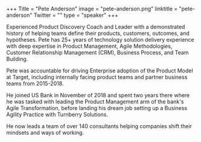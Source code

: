 +++
Title = "Pete Anderson"
image = "pete-anderson.png"
linktitle = "pete-anderson"
Twitter = ""
type = "speaker"
+++

Experienced Product Discovery Coach and Leader with a demonstrated history of helping teams define their products,
customers, outcomes, and hypotheses. Pete has 25+ years of technology solution delivery experience with deep expertise
in Product Management, Agile Methodologies, Customer Relationship Management (CRM), Business Process, and Team Building.

Pete was accountable for driving Enterprise adoption of the Product Model at Target, including internally facing product
teams and partner business teams from 2015-2018.

He joined US Bank in November of 2018 and spent two years there where he was tasked with leading the Product Management
arm of the bank's Agile Transformation, before landing his dream job setting up a Business Agility Practice with
Turnberry Solutions.

He now leads a team of over 140 consultants helping companies shift their mindsets and ways of working.  

